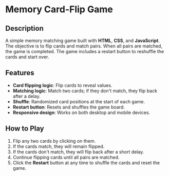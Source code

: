 # Memory Card-Flip Game

## Description
A simple memory matching game built with **HTML**, **CSS**, and **JavaScript**. The objective is to flip cards and match pairs. When all pairs are matched, the game is completed. The game includes a restart button to reshuffle the cards and start over.

## Features
- **Card flipping logic**: Flip cards to reveal values.
- **Matching logic**: Match two cards; if they don't match, they flip back after a delay.
- **Shuffle**: Randomized card positions at the start of each game.
- **Restart button**: Resets and shuffles the game board.
- **Responsive design**: Works on both desktop and mobile devices.

## How to Play
1. Flip any two cards by clicking on them.
2. If the cards match, they will remain flipped.
3. If the cards don't match, they will flip back after a short delay.
4. Continue flipping cards until all pairs are matched.
5. Click the **Restart** button at any time to shuffle the cards and reset the game.
